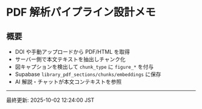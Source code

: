 # PDF 解析パイプライン設計メモ

## 概要

- DOI や手動アップロードから PDF/HTML を取得
- サーバー側で本文テキストを抽出しチャンク化
- 図キャプションを検出して `chunk_type` に `figure_*` を付与
- Supabase `library_pdf_sections/chunks/embeddings` に保存
- AI 解説・チャットが本文コンテキストを参照

---

最終更新: 2025-10-02 12:24:00 JST
